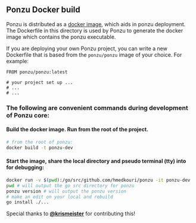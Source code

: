## Ponzu Docker build

Ponzu is distributed as a [docker image](https://hub.docker.com/r/ponzu/ponzu/), 
which aids in ponzu deployment. The Dockerfile in this directory is used by Ponzu 
to generate the docker image which contains the ponzu executable.

If you are deploying your own Ponzu project, you can write a new Dockerfile that
is based from the `ponzu/ponzu` image of your choice. For example:
```docker
FROM ponzu/ponzu:latest

# your project set up ...
# ...
# ...
```

### The following are convenient commands during development of Ponzu core:

#### Build the docker image. Run from the root of the project.
```bash
# from the root of ponzu:
docker build -t ponzu-dev
```

#### Start the image, share the local directory and pseudo terminal (tty) into for debugging:
```bash
docker run -v $(pwd):/go/src/github.com/hmedkouri/ponzu -it ponzu-dev
pwd # will output the go src directory for ponzu
ponzu version # will output the ponzu version
# make an edit on your local and rebuild
go install ./...
```

Special thanks to [**@krismeister**](https://github.com/krismeister) for contributing this!
